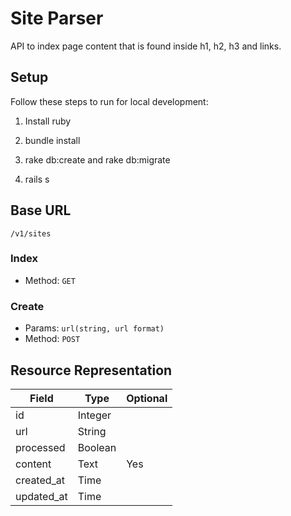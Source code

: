 # Site Parser

API to index page content that is found inside h1, h2, h3 and links.

## Setup

Follow these steps to run for local development:

1. Install ruby

2. bundle install

3. rake db:create and rake db:migrate 

4. rails s

## Base URL
```
/v1/sites
```

### Index
- Method: `GET`

### Create
- Params: `url(string, url format)`
- Method: `POST`

## Resource Representation
Field                           |  Type          | Optional |
--------------------------------|----------------|----------|
id                              |  Integer       |          |
url                             |  String        |          |
processed                       |  Boolean       |          |
content                         |  Text          |  Yes     |
created_at                      |  Time          |          |
updated_at                      |  Time          |          |
